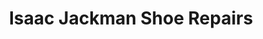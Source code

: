 ---
title: "Isaac Jackman Shoe Repairs"
url: /dublin/isaac-jackman-shoe-repairs/
shop: Eisenwaren
---